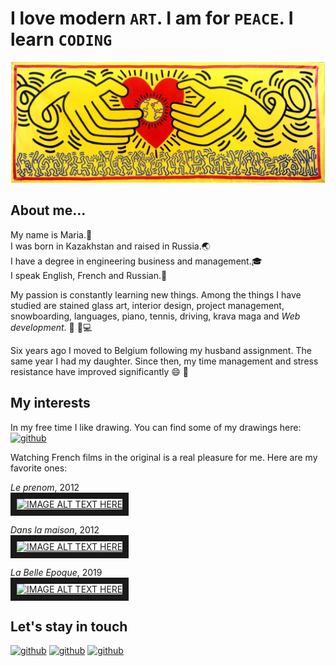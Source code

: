 # I love modern `ART`. I am for `PEACE`. I learn `CODING`

![alt text](../haring_banner.jpeg)

## About me...

My name is Maria.:wave:  
I was born in Kazakhstan and raised in Russia.:earth_asia:  
I have a degree in engineering business and management.:mortar_board:  
I speak English, French and Russian.:speech_balloon:

My passion is constantly learning new things. Among the things I have studied
are stained glass art, interior design, project management, snowboarding,
languages, piano, tennis, driving, krava maga and _Web development_. :tennis:
:musical_keyboard::computer:

Six years ago I moved to Belgium following my husband assignment. The same year
I had my daughter. Since then, my time management and stress resistance have
improved significantly :smile: :massage:

## My interests

In my free time I like drawing. You can find some of my drawings here:
[<img src='https://cdn.jsdelivr.net/npm/simple-icons@3.0.1/icons/behance.svg' alt='github' height='40'>](https://www.behance.net/slinkowork835e)

Watching French films in the original is a real pleasure for me. Here are my
favorite ones:

_Le prenom_, 2012  
 <a href="http://www.youtube.com/watch?feature=player_embedded&v=FX2ukwKgWlo" target="_blank"><img src="http://img.youtube.com/vi/FX2ukwKgWlo/0.jpg" alt="IMAGE ALT TEXT HERE" width="240" height="180" border="10" /></a>

_Dans la maison_, 2012  
<a href="http://www.youtube.com/watch?feature=player_embedded&v=nW4WrjUUpbM" target="_blank"><img src="http://img.youtube.com/vi/nW4WrjUUpbM/0.jpg" alt="IMAGE ALT TEXT HERE" width="240" height="180" border="10" /></a>

_La Belle Epoque_, 2019  
<a href="http://www.youtube.com/watch?feature=player_embedded&v=j-J7dpDR06s" target="_blank"><img src="http://img.youtube.com/vi/j-J7dpDR06s/0.jpg" alt="IMAGE ALT TEXT HERE" width="240" height="180" border="10" /></a>

## Let's stay in touch

[<img src='https://cdn.jsdelivr.net/npm/simple-icons@3.0.1/icons/facebook.svg' alt='github' height='40'>](https://www.facebook.com/maryslinko)
[<img src='https://cdn.jsdelivr.net/npm/simple-icons@3.0.1/icons/github.svg' alt='github' height='40'>](https://github.com/MMikhailova)
[<img src='https://cdn.jsdelivr.net/npm/simple-icons@3.0.1/icons/gmail.svg' alt='github' height='40'>](mailto:naplesaries2014@gmail.com)
